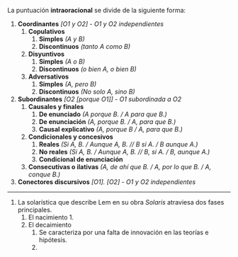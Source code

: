 La puntuación **intraoracional** se divide de la siguiente forma:

1. **Coordinantes** *\[O1 y O2] - O1 y O2 independientes*
	1. **Copulativos**
		1. **Simples** *(A y B)*
		2. **Discontinuos** *(tanto A como B)*
	2. **Disyuntivos**
		1. **Simples** *(A o B)*
		2. **Discontinuos** *(o bien A, o bien B)*
	3. **Adversativos**
		1. **Simples** *(A, pero B)*
		2. **Discontinuos** *(No solo A, sino B)*
2. **Subordinantes** *\[O2 \[porque O1]] - O1 subordinada a O2*
	1. **Causales y finales**
		1. **De enunciado** *(A porque B. / A para que B.)*
		2. **De enunciación** *(A, porque B. / A, para que B.)*
		3. **Causal explicativo** *(A, porque B / A, para que B.)*
	2. **Condicionales y concesivos**
		1. **Reales** *(Si A, B. / Aunque A, B. // B si A. / B aunque A.)*
		2. **No reales** *(Si A, B. / Aunque A, B. // B, si A. / B, aunque A.)*
		3. **Condicional de enunciación**
	3. **Consecutivas o ilativas** *(A, de ahí que B. / A, por lo que B. / A, conque B.)*
3. **Conectores discursivos** *\[O1]. \[O2] - O1 y O2 independientes*

---

1. La solarística que describe Lem en su obra *Solaris* atraviesa dos fases principales.
	1. El nacimiento
		1. 
	2. El decaimiento
		1. Se caracteriza por una falta de innovación en las teorías e hipótesis.
		2. 
		